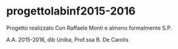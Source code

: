 # progettolabinf2015-2016

Progetto realizzato Con Raffaele Monti e almeno formalmente S.P.

A.A. 2015-2016, dib Uniba, Prof.ssa B. De Carolis

